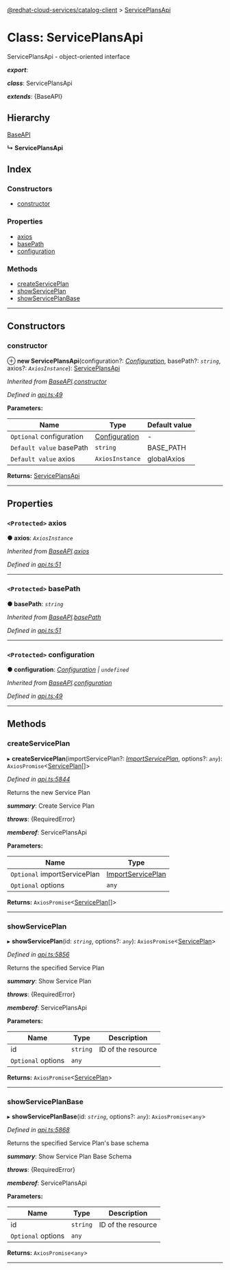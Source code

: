 [@redhat-cloud-services/catalog-client](../README.md) > [ServicePlansApi](../classes/serviceplansapi.md)

# Class: ServicePlansApi

ServicePlansApi - object-oriented interface

*__export__*: 

*__class__*: ServicePlansApi

*__extends__*: {BaseAPI}

## Hierarchy

 [BaseAPI](baseapi.md)

**↳ ServicePlansApi**

## Index

### Constructors

* [constructor](serviceplansapi.md#constructor)

### Properties

* [axios](serviceplansapi.md#axios)
* [basePath](serviceplansapi.md#basepath)
* [configuration](serviceplansapi.md#configuration)

### Methods

* [createServicePlan](serviceplansapi.md#createserviceplan)
* [showServicePlan](serviceplansapi.md#showserviceplan)
* [showServicePlanBase](serviceplansapi.md#showserviceplanbase)

---

## Constructors

<a id="constructor"></a>

###  constructor

⊕ **new ServicePlansApi**(configuration?: *[Configuration](configuration.md)*, basePath?: *`string`*, axios?: *`AxiosInstance`*): [ServicePlansApi](serviceplansapi.md)

*Inherited from [BaseAPI](baseapi.md).[constructor](baseapi.md#constructor)*

*Defined in [api.ts:49](https://github.com/RedHatInsights/javascript-clients/blob/master/packages/catalog/api.ts#L49)*

**Parameters:**

| Name | Type | Default value |
| ------ | ------ | ------ |
| `Optional` configuration | [Configuration](configuration.md) | - |
| `Default value` basePath | `string` |  BASE_PATH |
| `Default value` axios | `AxiosInstance` |  globalAxios |

**Returns:** [ServicePlansApi](serviceplansapi.md)

___

## Properties

<a id="axios"></a>

### `<Protected>` axios

**● axios**: *`AxiosInstance`*

*Inherited from [BaseAPI](baseapi.md).[axios](baseapi.md#axios)*

*Defined in [api.ts:51](https://github.com/RedHatInsights/javascript-clients/blob/master/packages/catalog/api.ts#L51)*

___
<a id="basepath"></a>

### `<Protected>` basePath

**● basePath**: *`string`*

*Inherited from [BaseAPI](baseapi.md).[basePath](baseapi.md#basepath)*

*Defined in [api.ts:51](https://github.com/RedHatInsights/javascript-clients/blob/master/packages/catalog/api.ts#L51)*

___
<a id="configuration"></a>

### `<Protected>` configuration

**● configuration**: *[Configuration](configuration.md) \| `undefined`*

*Inherited from [BaseAPI](baseapi.md).[configuration](baseapi.md#configuration)*

*Defined in [api.ts:49](https://github.com/RedHatInsights/javascript-clients/blob/master/packages/catalog/api.ts#L49)*

___

## Methods

<a id="createserviceplan"></a>

###  createServicePlan

▸ **createServicePlan**(importServicePlan?: *[ImportServicePlan](../interfaces/importserviceplan.md)*, options?: *`any`*): `AxiosPromise`<[ServicePlan](../interfaces/serviceplan.md)[]>

*Defined in [api.ts:5844](https://github.com/RedHatInsights/javascript-clients/blob/master/packages/catalog/api.ts#L5844)*

Returns the new Service Plan

*__summary__*: Create Service Plan

*__throws__*: {RequiredError}

*__memberof__*: ServicePlansApi

**Parameters:**

| Name | Type |
| ------ | ------ |
| `Optional` importServicePlan | [ImportServicePlan](../interfaces/importserviceplan.md) |
| `Optional` options | `any` |

**Returns:** `AxiosPromise`<[ServicePlan](../interfaces/serviceplan.md)[]>

___
<a id="showserviceplan"></a>

###  showServicePlan

▸ **showServicePlan**(id: *`string`*, options?: *`any`*): `AxiosPromise`<[ServicePlan](../interfaces/serviceplan.md)>

*Defined in [api.ts:5856](https://github.com/RedHatInsights/javascript-clients/blob/master/packages/catalog/api.ts#L5856)*

Returns the specified Service Plan

*__summary__*: Show Service Plan

*__throws__*: {RequiredError}

*__memberof__*: ServicePlansApi

**Parameters:**

| Name | Type | Description |
| ------ | ------ | ------ |
| id | `string` |  ID of the resource |
| `Optional` options | `any` |

**Returns:** `AxiosPromise`<[ServicePlan](../interfaces/serviceplan.md)>

___
<a id="showserviceplanbase"></a>

###  showServicePlanBase

▸ **showServicePlanBase**(id: *`string`*, options?: *`any`*): `AxiosPromise`<`any`>

*Defined in [api.ts:5868](https://github.com/RedHatInsights/javascript-clients/blob/master/packages/catalog/api.ts#L5868)*

Returns the specified Service Plan's base schema

*__summary__*: Show Service Plan Base Schema

*__throws__*: {RequiredError}

*__memberof__*: ServicePlansApi

**Parameters:**

| Name | Type | Description |
| ------ | ------ | ------ |
| id | `string` |  ID of the resource |
| `Optional` options | `any` |

**Returns:** `AxiosPromise`<`any`>

___

